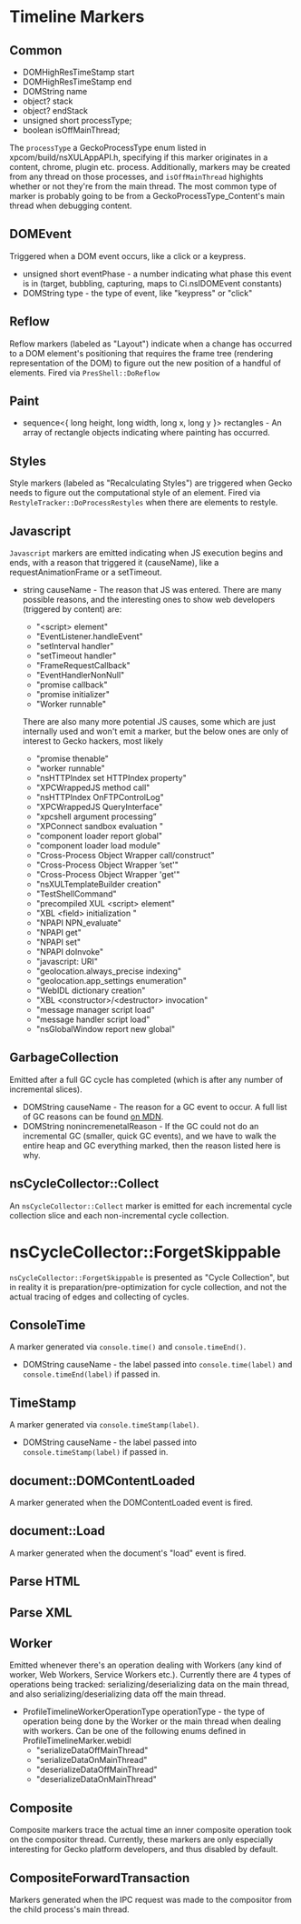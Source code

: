 # Timeline Markers

## Common

* DOMHighResTimeStamp start
* DOMHighResTimeStamp end
* DOMString name
* object? stack
* object? endStack
* unsigned short processType;
* boolean isOffMainThread;

The `processType` a GeckoProcessType enum listed in xpcom/build/nsXULAppAPI.h,
specifying if this marker originates in a content, chrome, plugin etc. process.
Additionally, markers may be created from any thread on those processes, and
`isOffMainThread` highights whether or not they're from the main thread. The most
common type of marker is probably going to be from a GeckoProcessType_Content's
main thread when debugging content.

## DOMEvent

Triggered when a DOM event occurs, like a click or a keypress.

* unsigned short eventPhase - a number indicating what phase this event is
  in (target, bubbling, capturing, maps to Ci.nsIDOMEvent constants)
* DOMString type - the type of event, like "keypress" or "click"

## Reflow

Reflow markers (labeled as "Layout") indicate when a change has occurred to
a DOM element's positioning that requires the frame tree (rendering
representation of the DOM) to figure out the new position of a handful of
elements. Fired via `PresShell::DoReflow`

## Paint

* sequence<{ long height, long width, long x, long y }> rectangles - An array
  of rectangle objects indicating where painting has occurred.

## Styles

Style markers (labeled as "Recalculating Styles") are triggered when Gecko
needs to figure out the computational style of an element. Fired via
`RestyleTracker::DoProcessRestyles` when there are elements to restyle.

## Javascript

`Javascript` markers are emitted indicating when JS execution begins and ends,
with a reason that triggered it (causeName), like a requestAnimationFrame or
a setTimeout.

* string causeName - The reason that JS was entered. There are many possible
  reasons, and the interesting ones to show web developers (triggered by content) are:

  * "\<script\> element"
  * "EventListener.handleEvent"
  * "setInterval handler"
  * "setTimeout handler"
  * "FrameRequestCallback"
  * "EventHandlerNonNull"
  * "promise callback"
  * "promise initializer"
  * "Worker runnable"

  There are also many more potential JS causes, some which are just internally
  used and won't emit a marker, but the below ones are only of interest to
  Gecko hackers, most likely

  * "promise thenable"
  * "worker runnable"
  * "nsHTTPIndex set HTTPIndex property"
  * "XPCWrappedJS method call"
  * "nsHTTPIndex OnFTPControlLog"
  * "XPCWrappedJS QueryInterface"
  * "xpcshell argument processing”
  * "XPConnect sandbox evaluation "
  * "component loader report global"
  * "component loader load module"
  * "Cross-Process Object Wrapper call/construct"
  * "Cross-Process Object Wrapper ’set'"
  * "Cross-Process Object Wrapper 'get'"
  * "nsXULTemplateBuilder creation"
  * "TestShellCommand"
  * "precompiled XUL \<script\> element"
  * "XBL \<field\> initialization "
  * "NPAPI NPN_evaluate"
  * "NPAPI get"
  * "NPAPI set"
  * "NPAPI doInvoke"
  * "javascript: URI"
  * "geolocation.always_precise indexing"
  * "geolocation.app_settings enumeration"
  * "WebIDL dictionary creation"
  * "XBL \<constructor\>/\<destructor\> invocation"
  * "message manager script load"
  * "message handler script load"
  * "nsGlobalWindow report new global"

## GarbageCollection

Emitted after a full GC cycle has completed (which is after any number of
incremental slices).

* DOMString causeName - The reason for a GC event to occur. A full list of
  GC reasons can be found [on MDN](https://developer.mozilla.org/en-US/docs/Tools/Debugger-API/Debugger.Memory#Debugger.Memory_Handler_Functions).
* DOMString nonincremenetalReason - If the GC could not do an incremental
  GC (smaller, quick GC events), and we have to walk the entire heap and
  GC everything marked, then the reason listed here is why.

## nsCycleCollector::Collect

An `nsCycleCollector::Collect` marker is emitted for each incremental cycle
collection slice and each non-incremental cycle collection.

# nsCycleCollector::ForgetSkippable

`nsCycleCollector::ForgetSkippable` is presented as "Cycle Collection", but in
reality it is preparation/pre-optimization for cycle collection, and not the
actual tracing of edges and collecting of cycles.

## ConsoleTime

A marker generated via `console.time()` and `console.timeEnd()`.

* DOMString causeName - the label passed into `console.time(label)` and
  `console.timeEnd(label)` if passed in.

## TimeStamp

A marker generated via `console.timeStamp(label)`.

* DOMString causeName - the label passed into `console.timeStamp(label)`
  if passed in.

## document::DOMContentLoaded

A marker generated when the DOMContentLoaded event is fired.

## document::Load

A marker generated when the document's "load" event is fired.

## Parse HTML

## Parse XML

## Worker

Emitted whenever there's an operation dealing with Workers (any kind of worker,
Web Workers, Service Workers etc.). Currently there are 4 types of operations
being tracked: serializing/deserializing data on the main thread, and also
serializing/deserializing data off the main thread.

* ProfileTimelineWorkerOperationType operationType - the type of operation
  being done by the Worker or the main thread when dealing with workers.
  Can be one of the following enums defined in ProfileTimelineMarker.webidl
  * "serializeDataOffMainThread"
  * "serializeDataOnMainThread"
  * "deserializeDataOffMainThread"
  * "deserializeDataOnMainThread"

## Composite

Composite markers trace the actual time an inner composite operation
took on the compositor thread. Currently, these markers are only especially
interesting for Gecko platform developers, and thus disabled by default.

## CompositeForwardTransaction

Markers generated when the IPC request was made to the compositor from
the child process's main thread.
